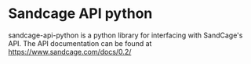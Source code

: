 # Sandcage API python
sandcage-api-python is a python library for interfacing with SandCage's API. The API documentation can be found at https://www.sandcage.com/docs/0.2/